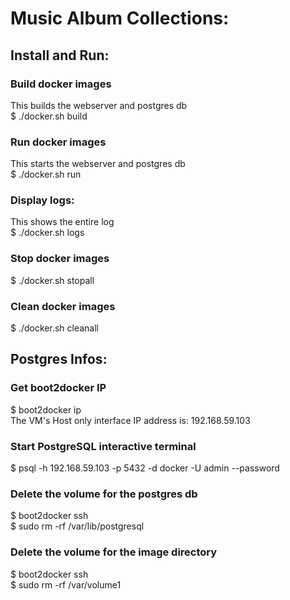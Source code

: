 # Music Album Collections:

## Install and Run:

### Build docker images
This builds the webserver and postgres db <br />
$ ./docker.sh build

### Run docker images
This starts the webserver and postgres db <br />
$ ./docker.sh run

### Display logs:
This shows the entire log <br />
$ ./docker.sh logs

### Stop docker images
$ ./docker.sh stopall

### Clean docker images
$ ./docker.sh cleanall

## Postgres Infos:

### Get boot2docker IP
$ boot2docker ip <br />
 The VM's Host only interface IP address is: 192.168.59.103

### Start PostgreSQL interactive terminal
$ psql -h 192.168.59.103 -p 5432 -d docker -U admin --password

### Delete the volume for the postgres db
$ boot2docker ssh <br />
$ sudo rm -rf /var/lib/postgresql

### Delete the volume for the image directory
$ boot2docker ssh <br />
$ sudo rm -rf /var/volume1
